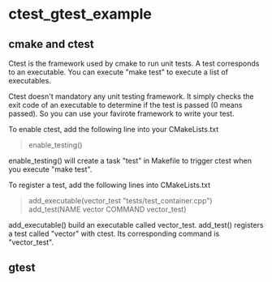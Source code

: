 # ctest_gtest_example
## cmake and ctest
Ctest is the framework used by cmake to run unit tests. A test corresponds to an executable. You can execute "make test" to execute a list of executables.

Ctest doesn't mandatory any unit testing framework. It simply checks the exit code of an executable to determine if the test is passed (0 means passed). So you can use your favirote framework to write your test.

To enable ctest, add the following line into your CMakeLists.txt

> enable_testing()

enable_testing() will create a task "test" in Makefile to trigger ctest when you execute "make test".

To register a test, add the following lines into CMakeLists.txt

> add_executable(vector_test "tests/test_container.cpp")
> add_test(NAME vector COMMAND vector_test)

add_executable() build an executable called vector_test. add_test() registers a test called "vector" with ctest. Its corresponding command is "vector_test".

## gtest 
